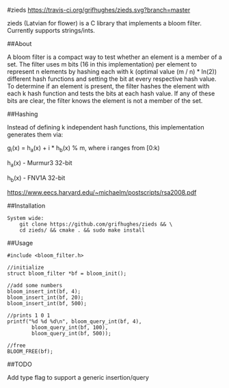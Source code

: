 #zieds https://travis-ci.org/grifhughes/zieds.svg?branch=master

zieds (Latvian for flower) is a C library that implements a bloom filter.
Currently supports strings/ints.

##About

A bloom filter is a compact way to test whether an element is a member of a
set. The filter uses m bits (16 in this implementation) per element to
represent n elements by hashing each with k (optimal value (m / n) * ln(2))
different hash functions and setting the bit at every respective hash value.
To determine if an element is present, the filter hashes the element with each k
hash function and tests the bits at each hash value. If any of these bits are
clear, the filter knows the element is not a member of the set.

##Hashing

Instead of defining k independent hash functions, this implementation 
generates them via:

g<sub>i</sub>(x) = h<sub>a</sub>(x) + i * h<sub>b</sub>(x) % m, where i ranges from [0:k)

h<sub>a</sub>(x) - Murmur3 32-bit

h<sub>b</sub>(x) - FNV1A 32-bit

https://www.eecs.harvard.edu/~michaelm/postscripts/rsa2008.pdf

##Installation
```
System wide:
	git clone https://github.com/grifhughes/zieds && \
	cd zieds/ && cmake . && sudo make install
```

##Usage
```
#include <bloom_filter.h>

//initialize
struct bloom_filter *bf = bloom_init();

//add some numbers
bloom_insert_int(bf, 4);
bloom_insert_int(bf, 20);
bloom_insert_int(bf, 500);

//prints 1 0 1
printf("%d %d %d\n", bloom_query_int(bf, 4), 
        bloom_query_int(bf, 100),
        bloom_query_int(bf, 500)); 

//free
BLOOM_FREE(bf);
```

##TODO

Add type flag to support a generic insertion/query
